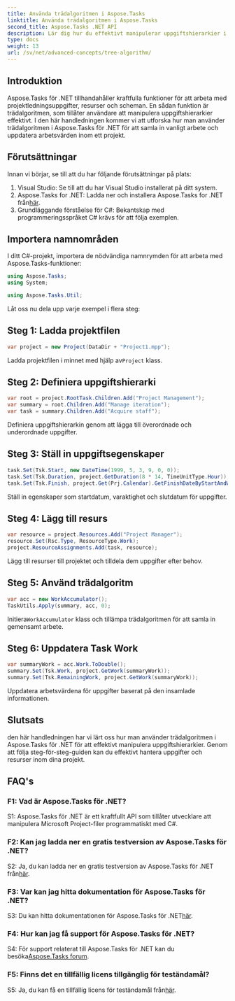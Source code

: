 ```yaml
---
title: Använda trädalgoritmen i Aspose.Tasks
linktitle: Använda trädalgoritmen i Aspose.Tasks
second_title: Aspose.Tasks .NET API
description: Lär dig hur du effektivt manipulerar uppgiftshierarkier i dina .NET-projekt med Aspose.Tasks' trädalgoritm.
type: docs
weight: 13
url: /sv/net/advanced-concepts/tree-algorithm/
---
```

## Introduktion

Aspose.Tasks för .NET tillhandahåller kraftfulla funktioner för att arbeta med projektledningsuppgifter, resurser och scheman. En sådan funktion är trädalgoritmen, som tillåter användare att manipulera uppgiftshierarkier effektivt. I den här handledningen kommer vi att utforska hur man använder trädalgoritmen i Aspose.Tasks för .NET för att samla in vanligt arbete och uppdatera arbetsvärden inom ett projekt.

## Förutsättningar

Innan vi börjar, se till att du har följande förutsättningar på plats:

1. Visual Studio: Se till att du har Visual Studio installerat på ditt system.
2.  Aspose.Tasks for .NET: Ladda ner och installera Aspose.Tasks for .NET från[här](https://releases.aspose.com/tasks/net/).
3. Grundläggande förståelse för C#: Bekantskap med programmeringsspråket C# krävs för att följa exemplen.

## Importera namnområden

I ditt C#-projekt, importera de nödvändiga namnrymden för att arbeta med Aspose.Tasks-funktioner:

```csharp
using Aspose.Tasks;
using System;

using Aspose.Tasks.Util;

```

Låt oss nu dela upp varje exempel i flera steg:

## Steg 1: Ladda projektfilen

```csharp
var project = new Project(DataDir + "Project1.mpp");
```

 Ladda projektfilen i minnet med hjälp av`Project` klass.

## Steg 2: Definiera uppgiftshierarki

```csharp
var root = project.RootTask.Children.Add("Project Management");
var summary = root.Children.Add("Manage iteration");
var task = summary.Children.Add("Acquire staff");
```

Definiera uppgiftshierarkin genom att lägga till överordnade och underordnade uppgifter.

## Steg 3: Ställ in uppgiftsegenskaper

```csharp
task.Set(Tsk.Start, new DateTime(1999, 5, 3, 9, 0, 0));
task.Set(Tsk.Duration, project.GetDuration(8 * 14, TimeUnitType.Hour));
task.Set(Tsk.Finish, project.Get(Prj.Calendar).GetFinishDateByStartAndWork(task.Get(Tsk.Start), task.Get(Tsk.Duration)));
```

Ställ in egenskaper som startdatum, varaktighet och slutdatum för uppgifter.

## Steg 4: Lägg till resurs

```csharp
var resource = project.Resources.Add("Project Manager");
resource.Set(Rsc.Type, ResourceType.Work);
project.ResourceAssignments.Add(task, resource);
```

Lägg till resurser till projektet och tilldela dem uppgifter efter behov.

## Steg 5: Använd trädalgoritm

```csharp
var acc = new WorkAccumulator();
TaskUtils.Apply(summary, acc, 0);
```

 Initiera`WorkAccumulator` klass och tillämpa trädalgoritmen för att samla in gemensamt arbete.

## Steg 6: Uppdatera Task Work

```csharp
var summaryWork = acc.Work.ToDouble();
summary.Set(Tsk.Work, project.GetWork(summaryWork));
summary.Set(Tsk.RemainingWork, project.GetWork(summaryWork));
```

Uppdatera arbetsvärdena för uppgifter baserat på den insamlade informationen.

## Slutsats

den här handledningen har vi lärt oss hur man använder trädalgoritmen i Aspose.Tasks för .NET för att effektivt manipulera uppgiftshierarkier. Genom att följa steg-för-steg-guiden kan du effektivt hantera uppgifter och resurser inom dina projekt.

## FAQ's

### F1: Vad är Aspose.Tasks för .NET?

S1: Aspose.Tasks för .NET är ett kraftfullt API som tillåter utvecklare att manipulera Microsoft Project-filer programmatiskt med C#.

### F2: Kan jag ladda ner en gratis testversion av Aspose.Tasks för .NET?

 S2: Ja, du kan ladda ner en gratis testversion av Aspose.Tasks för .NET från[här](https://releases.aspose.com/).

### F3: Var kan jag hitta dokumentation för Aspose.Tasks för .NET?

 S3: Du kan hitta dokumentationen för Aspose.Tasks för .NET[här](https://reference.aspose.com/tasks/net/).

### F4: Hur kan jag få support för Aspose.Tasks för .NET?

 S4: För support relaterat till Aspose.Tasks för .NET kan du besöka[Aspose.Tasks forum](https://forum.aspose.com/c/tasks/15).

### F5: Finns det en tillfällig licens tillgänglig för teständamål?

 S5: Ja, du kan få en tillfällig licens för teständamål från[här](https://purchase.aspose.com/temporary-license/).